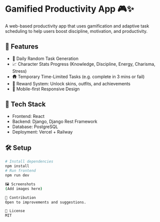 # Gamified Productivity App 🎮✨

A web-based productivity app that uses gamification and adaptive task scheduling to help users boost discipline, motivation, and productivity.

## 🚀 Features
- 🌟 Daily Random Task Generation
- 📈 Character Stats Progress (Knowledge, Discipline, Energy, Charisma, Stress)
- 🛖 Temporary Time-Limited Tasks (e.g. complete in 3 mins or fail)
- 🏅 Reward System: Unlock skins, outfits, and achievements
- 📱 Mobile-first Responsive Design

## 🔧 Tech Stack
- Frontend: React
- Backend: Django, Django Rest Framework
- Database: PostgreSQL
- Deployment: Vercel + Railway

## 🛠️ Setup
```bash
# Install dependencies
npm install
# Run frontend
npm run dev

🖼️ Screenshots
(Add images here)

🤝 Contribution
Open to improvements and suggestions.

📜 License
MIT
